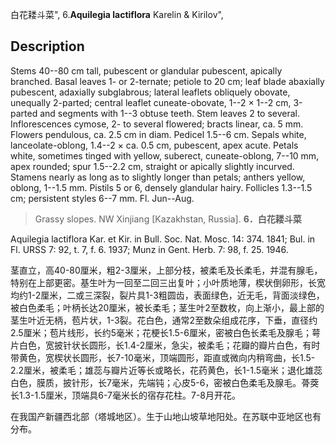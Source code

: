 白花耧斗菜",
6.**Aquilegia lactiflora** Karelin & Kirilov",

## Description
Stems 40--80 cm tall, pubescent or glandular pubescent, apically branched. Basal leaves 1- or 2-ternate; petiole to 20 cm; leaf blade abaxially pubescent, adaxially subglabrous; lateral leaflets obliquely obovate, unequally 2-parted; central leaflet cuneate-obovate, 1--2 × 1--2 cm, 3-parted and segments with 1--3 obtuse teeth. Stem leaves 2 to several. Inflorescences cymose, 2- to several flowered; bracts linear, ca. 5 mm. Flowers pendulous, ca. 2.5 cm in diam. Pedicel 1.5--6 cm. Sepals white, lanceolate-oblong, 1.4--2 × ca. 0.5 cm, pubescent, apex acute. Petals white, sometimes tinged with yellow, suberect, cuneate-oblong, 7--10 mm, apex rounded; spur 1.5--2.2 cm, straight or apically slightly incurved. Stamens nearly as long as to slightly longer than petals; anthers yellow, oblong, 1--1.5 mm. Pistils 5 or 6, densely glandular hairy. Follicles 1.3--1.5 cm; persistent styles 6--7 mm. Fl. Jun--Aug.

> Grassy slopes. NW Xinjiang [Kazakhstan, Russia].
**6．白花耧斗菜**

Aquilegia lactiflora Kar. et Kir. in Bull. Soc. Nat. Mosc. 14: 374. 1841; Bul. in Fl. URSS 7: 92, t. 7, f. 6. 1937; Munz in Gent. Herb. 7: 98, f. 25. 1946.

茎直立，高40-80厘米，粗2-3厘米，上部分枝，被柔毛及长柔毛，并混有腺毛，特别在上部更密。基生叶为一回至二回三出复叶；小叶质地薄，楔状倒卵形，长宽均约1-2厘米，二或三深裂，裂片具1-3粗圆齿，表面绿色，近无毛，背面淡绿色，被白色柔毛；叶柄长达20厘米，被长柔毛；茎生叶2至数枚，向上渐小，最上部的茎生叶近无柄，苞片状，1-3裂。花白色，通常2至数朵组成花序，下垂，直径约2.5厘米；苞片线形，长约5毫米；花梗长1.5-6厘米，密被白色长柔毛及腺毛；萼片白色，宽披针状长圆形，长1.4-2厘米，急尖，被柔毛；花瓣的瓣片白色，有时带黄色，宽楔状长圆形，长7-10毫米，顶端圆形，距直或微向内稍弯曲，长1.5-2.2厘米，被柔毛；雄蕊与瓣片近等长或略长，花药黄色，长1-1.5毫米；退化雄蕊白色，膜质，披针形，长7毫米，先端钝；心皮5-6，密被白色柔毛及腺毛。蓇葖长1.3-1.5厘米，顶端具6-7毫米长的宿存花柱。7-8月开花。

在我国产新疆西北部（塔城地区）。生于山地山坡草地阳处。在苏联中亚地区也有分布。

